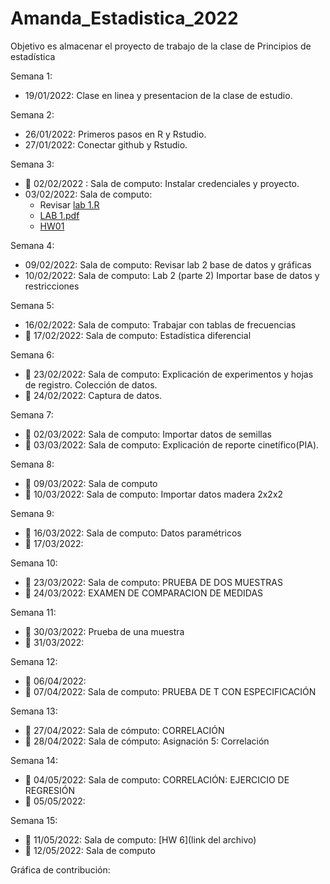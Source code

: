 # Amanda_Estadistica_2022
Objetivo es almacenar el proyecto de trabajo de la clase de Principios de estadística

Semana 1:
+ 19/01/2022: Clase en linea y presentacion de la clase de estudio. 

Semana 2: 
+ 26/01/2022: Primeros pasos en R y Rstudio.
+ 27/01/2022: Conectar github y Rstudio.

Semana 3:
+ :dart: 02/02/2022 : Sala de computo: Instalar credenciales y proyecto.
+ 03/02/2022: Sala de computo: 
  + Revisar [lab 1.R](Laboratorios/LAB_01.R)
  + [LAB 1.pdf]()
  + [HW01](TAREAS/HW_01.R)

Semana 4:
+ 09/02/2022: Sala de computo: Revisar lab 2 base de datos y gráficas
+ 10/02/2022: Sala de computo: Lab 2 (parte 2) Importar base de datos y restricciones

Semana 5:
+ 16/02/2022: Sala de computo: Trabajar con tablas de frecuencias 
+ :round_pushpin: 17/02/2022: Sala de computo: Estadística diferencial

Semana 6:
+ :round_pushpin: 23/02/2022: Sala de computo: Explicación de experimentos y hojas de registro. Colección de datos.
+ :round_pushpin: 24/02/2022: Captura de datos.

Semana 7:
+ :round_pushpin: 02/03/2022: Sala de computo: Importar datos de semillas
+ :round_pushpin: 03/03/2022: Sala de computo: Explicación de reporte cinetífico(PIA).

Semana 8:
+ :round_pushpin: 09/03/2022: Sala de computo
+ :round_pushpin: 10/03/2022: Sala de computo: Importar datos madera 2x2x2

Semana 9:
+ :round_pushpin: 16/03/2022: Sala de computo: Datos paramétricos
+ :round_pushpin: 17/03/2022:

Semana 10:
+ :round_pushpin: 23/03/2022: Sala de computo:  PRUEBA DE DOS MUESTRAS
+ :round_pushpin: 24/03/2022: EXAMEN DE COMPARACION DE MEDIDAS

Semana 11:
+ :round_pushpin: 30/03/2022: Prueba de una muestra
+ :round_pushpin: 31/03/2022:

Semana 12:
+ :round_pushpin: 06/04/2022:
+ :round_pushpin: 07/04/2022: Sala de computo: PRUEBA DE T CON ESPECIFICACIÓN

Semana 13:
+ :round_pushpin: 27/04/2022: Sala de cómputo: CORRELACIÓN
+ :round_pushpin: 28/04/2022: Sala de cómputo: Asignación 5: Correlación

Semana 14:
+ :round_pushpin: 04/05/2022: Sala de computo: CORRELACIÓN: EJERCICIO DE REGRESIÓN
+ :round_pushpin: 05/05/2022: 

Semana 15:
+ :round_pushpin: 11/05/2022: Sala de computo: [HW 6](link del archivo)
+ :round_pushpin: 12/05/2022: Sala de computo

Gráfica de contribución:





